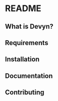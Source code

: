 README
======

What is Devyn?
-----------------

Requirements
------------

Installation
------------

Documentation
-------------

Contributing
------------
